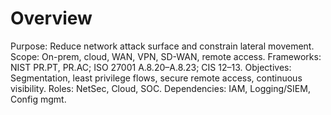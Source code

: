 # Overview
Purpose: Reduce network attack surface and constrain lateral movement.
Scope: On-prem, cloud, WAN, VPN, SD-WAN, remote access.
Frameworks: NIST PR.PT, PR.AC; ISO 27001 A.8.20–A.8.23; CIS 12–13.
Objectives: Segmentation, least privilege flows, secure remote access, continuous visibility.
Roles: NetSec, Cloud, SOC.
Dependencies: IAM, Logging/SIEM, Config mgmt.
